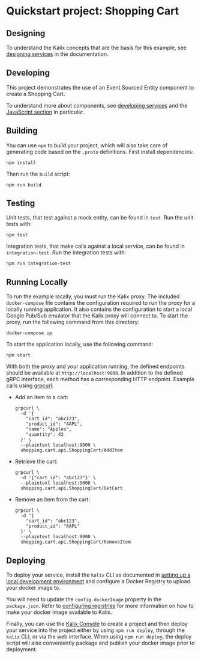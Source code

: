 # Quickstart project: Shopping Cart


## Designing

To understand the Kalix concepts that are the basis for this example, see [designing
services](https://docs.kalix.io/services/development-process.html) in the documentation.


## Developing

This project demonstrates the use of an Event Sourced Entity component to create a Shopping Cart.

To understand more about components, see [developing services](https://docs.kalix.io/services/) and
the [JavaScript section](https://docs.kalix.io/javascript/) in particular.


## Building

You can use `npm` to build your project, which will also take care of generating code based on the
`.proto` definitions. First install dependencies:

```
npm install
```

Then run the `build` script:

```
npm run build
```


## Testing

Unit tests, that test against a mock entity, can be found in `test`. Run the unit tests with:

```
npm test
```

Integration tests, that make calls against a local service, can be found in `integration-test`.
Run the integration tests with:

```
npm run integration-test
```


## Running Locally

To run the example locally, you must run the Kalix proxy. The included `docker-compose` file
contains the configuration required to run the proxy for a locally running application. It also
contains the configuration to start a local Google Pub/Sub emulator that the Kalix proxy will
connect to. To start the proxy, run the following command from this directory:

```
docker-compose up
```

To start the application locally, use the following command:

```
npm start
```

With both the proxy and your application running, the defined endpoints should be available at
`http://localhost:9000`. In addition to the defined gRPC interface, each method has a corresponding
HTTP endpoint. Example calls using [grpcurl](https://github.com/fullstorydev/grpcurl):

* Add an item to a cart:
  ```
  grpcurl \
    -d '{
      "cart_id": "abc123",
      "product_id": "AAPL",
      "name": "Apples",
      "quantity": 42
    }' \
    --plaintext localhost:9000 \
    shopping.cart.api.ShoppingCart/AddItem
  ```

* Retrieve the cart:
  ```
  grpcurl \
    -d '{"cart_id": "abc123"}' \
    --plaintext localhost:9000 \
    shopping.cart.api.ShoppingCart/GetCart
  ```

* Remove an item from the cart:
  ```
  grpcurl \
    -d '{
      "cart_id": "abc123",
      "product_id": "AAPL"
    }' \
    --plaintext localhost:9000 \
    shopping.cart.api.ShoppingCart/RemoveItem
  ```


## Deploying

To deploy your service, install the `kalix` CLI as documented in [setting up a local development
environment](https://docs.kalix.io/getting-started/set-up-development-env.html) and configure a
Docker Registry to upload your docker image to.

You will need to update the `config.dockerImage` property in the `package.json`. Refer to
[configuring registries](https://docs.kalix.io/projects/container-registries.html) for more
information on how to make your docker image available to Kalix.

Finally, you can use the [Kalix Console](https://console.kalix.io) to create a project and then
deploy your service into the project either by using `npm run deploy`, through the `kalix` CLI, or
via the web interface. When using `npm run deploy`, the deploy script will also conveniently package
and publish your docker image prior to deployment.
